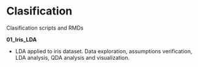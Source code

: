 # Clasification
Clasification scripts and RMDs


**01_Iris_LDA**

- LDA applied to iris dataset. Data exploration, assumptions verification, LDA analysis, QDA analysis and visualization.




